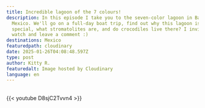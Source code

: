 ```yaml
---
title: Incredible lagoon of the 7 colours!
description: In this episode I take you to the seven-color lagoon in Bacalar,
  Mexico. We'll go on a full-day boat trip, find out why this lagoon is so
  special, what stromatolites are, and do crocodiles live there? I invite you to
  watch and leave a comment :)
destinations: Mexico
featuredpath: cloudinary
date: 2025-01-26T04:08:48.597Z
type: post
author: Kitty R.
featuredalt: Image hosted by Cloudinary
language: en
---
```

<br>{{< youtube D8sjC2Tvvn4 >}}</br>
